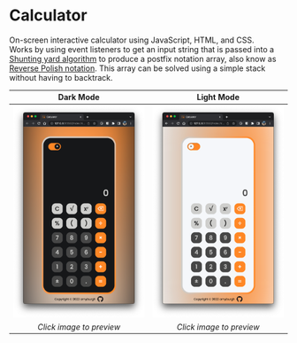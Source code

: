 # Calculator

On-screen interactive calculator using JavaScript, HTML, and CSS. <br>Works by using event listeners to get an input string that is passed into a [Shunting yard algorithm](https://en.wikipedia.org/wiki/Shunting_yard_algorithm/) to produce a postfix notation array, also know as [Reverse Polish notation](https://en.wikipedia.org/wiki/Reverse_Polish_notation). This array can be solved using a simple stack without having to backtrack.

Dark Mode | Light Mode
:---: | :---:
[![Site preview](ScreenshotDark.png)](https://amyburgh.github.io/calculator/) | [![Site preview](ScreenshotLight.png)](https://amyburgh.github.io/calculator/)
*Click image to preview* | *Click image to preview*